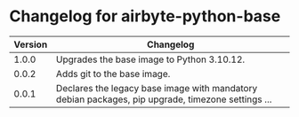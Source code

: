 # Changelog for airbyte-python-base

|Version|                                            Changelog                                            |
|-------|-------------------------------------------------------------------------------------------------|
| 1.0.0 |                            Upgrades the base image to Python 3.10.12.                           |
| 0.0.2 |                                   Adds git to the base image.                                   |
| 0.0.1 |Declares the legacy base image with mandatory debian packages, pip upgrade, timezone settings ...|